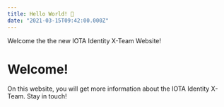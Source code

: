 ```yaml
---
title: Hello World! 👋
date: "2021-03-15T09:42:00.000Z"
---
```


Welcome the the new IOTA Identity X-Team Website!


<!-- more -->

# Welcome!

On this website, you will get more information about the IOTA Identity X-Team. Stay in touch!
